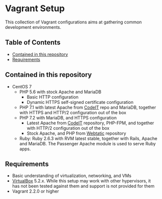 # Vagrant Setup
This collection of Vagrant configurations aims at gathering common development environments.

## Table of Contents

* [Contained in this repository](#contained-in-this-repository)
* [Requirements](#requirements)

## Contained in this repository
- CentOS 7
    - PHP 5.6 with stock Apache and MariaDB
        - Basic HTTP configuration
        - Dynamic HTTPS self-signed certificate configuration
    - PHP 7.1 with latest Apache from [CodeIT](https://repo.codeit.guru/packages/centos/7/x86_64/) repo and MariaDB, together with HTTPS and HTTP/2 configuration out of the box
    - PHP 7.2 with MariaDB, and HTTPS configuration
        - Latest Apache from [CodeIT](https://repo.codeit.guru/packages/centos/7/x86_64/) repository, PHP-FPM, and together with HTTP/2 configuration out of the box
        - Stock Apache, and PHP from [Webtatic](https://webtatic.com/packages/php72/) repository
    - Ruby: Ruby 2.6.3 with RVM latest stable, together with Rails, Apache and MariaDB. The Passenger Apache module is used to serve Ruby apps.

## Requirements
- Basic understanding of virtualization, networking, and VMs
- [VirtualBox](https://www.virtualbox.org/) 5.2.x. While this setup may work with other hypervisors, it has not been tested against them and support is not provided for them
- Vagrant 2.2.0 or higher
